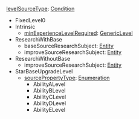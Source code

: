 
[levelSourceType](EntrenchmentlevelSourceType.md): [Condition](Condition.md)
  * FixedLevel0
  * Intrinsic
    * [minExperienceLevelRequired](EntrenchmentGenericLevel.md): [GenericLevel](GenericLevel.md)
  * ResearchWithBase
    * baseSourceResearchSubject: [Entity](Entity.md)
    * improveSourceResearchSubject: [Entity](Entity.md)
  * ResearchWithoutBase
    * improveSourceResearchSubject: [Entity](Entity.md)
  * StarBaseUpgradeLevel
    * [sourcePropertyType](EntrenchmentsourcePropertyType.md): [Enumeration](Enumeration.md)
      * AbilityALevel
      * AbilityBLevel
      * AbilityCLevel
      * AbilityDLevel
      * AbilityELevel